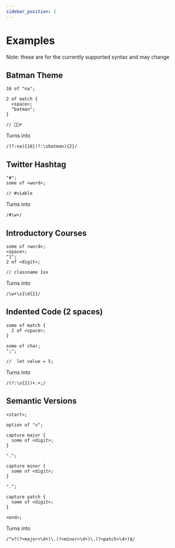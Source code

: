 ```yaml
---
sidebar_position: 2
---
```


# Examples

Note: these are for the currently supported syntax and may change

## Batman Theme

```
16 of "na";

2 of match {
  <space>;
  "batman";
}

// 🦇🦸‍♂️
```

Turns into

```
/(?:na){16}(?:\sbatman){2}/
```

## Twitter Hashtag

```
"#";
some of <word>;

// #viable
```

Turns into

```
/#\w+/
```

## Introductory Courses

```
some of <word>;
<space>;
"1";
2 of <digit>;

// classname 1xx
```

Turns into

```
/\w+\s1\d{2}/
```

## Indented Code (2 spaces)

```
some of match {
  2 of <space>;
}

some of char;
";";

//  let value = 5;
```

Turns into

```
/(?:\s{2})+.+;/
```

## Semantic Versions

```
<start>;

option of "v";

capture major {
  some of <digit>;
}

".";

capture minor {
  some of <digit>;
}

".";

capture patch {
  some of <digit>;
}

<end>;
```

Turns into

```
/^v?(?<major>\d+)\.(?<minor>\d+)\.(?<patch>\d+)$/
```

